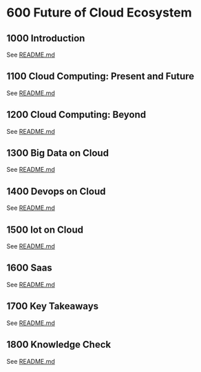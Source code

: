 # 600 Future of Cloud Ecosystem

## 1000 Introduction

See [README.md](./1000/README.md)

## 1100 Cloud Computing: Present and Future

See [README.md](./1100/README.md)

## 1200 Cloud Computing: Beyond

See [README.md](./1200/README.md)

## 1300 Big Data on Cloud

See [README.md](./1300/README.md)

## 1400 Devops on Cloud

See [README.md](./1400/README.md)

## 1500 Iot on Cloud

See [README.md](./1500/README.md)

## 1600 Saas

See [README.md](./1600/README.md)

## 1700 Key Takeaways

See [README.md](./1700/README.md)

## 1800 Knowledge Check

See [README.md](./1800/README.md)
